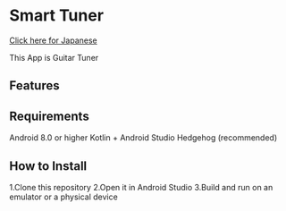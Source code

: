 # Smart Tuner
[Click here for Japanese](./README.ja.md)

This App is Guitar Tuner

## Features

## Requirements
Android 8.0 or higher
Kotlin + Android Studio Hedgehog (recommended)

## How to Install
1.Clone this repository
2.Open it in Android Studio
3.Build and run on an emulator or a physical device
